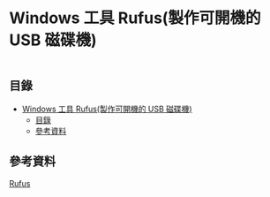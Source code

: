 # Windows 工具 Rufus(製作可開機的 USB 磁碟機)

```
```

## 目錄

- [Windows 工具 Rufus(製作可開機的 USB 磁碟機)](#windows-工具-rufus製作可開機的-usb-磁碟機)
	- [目錄](#目錄)
	- [參考資料](#參考資料)

## 參考資料

[Rufus](https://rufus.ie/zh_TW/)

